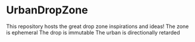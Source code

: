 # UrbanDropZone
This repository hosts the great drop zone inspirations and ideas!
  The zone is ephemeral
  The drop is immutable
  The urban is directionally retarded
